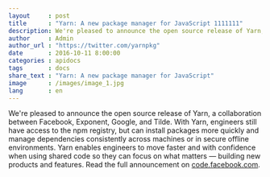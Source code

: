 ```yaml
---
layout     : post
title      : "Yarn: A new package manager for JavaScript 1111111"
description: We're pleased to announce the open source release of Yarn, a collaboration between Facebook, Exponent, Google, and Tilde. With Yarn, engineers still have access to the npm registry, but can install packages more quickly and 
author     : Admin
author_url : "https://twitter.com/yarnpkg"
date       : 2016-10-11 8:00:00
categories : apidocs
tags       : docs
share_text : "Yarn: A new package manager for JavaScript"
image      : /images/image_1.jpg
lang       : en
---
```


We're pleased to announce the open source release of Yarn, a collaboration between Facebook, Exponent, Google, and Tilde. With Yarn, engineers still have access to the npm registry, but can install packages more quickly and manage dependencies consistently across machines or in secure offline environments. Yarn enables engineers to move faster and with confidence when using shared code so they can focus on what matters — building new products and features. Read the full announcement on [code.facebook.com](https://code.facebook.com/posts/1840075619545360).